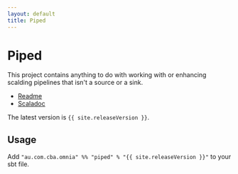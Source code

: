 ```yaml
---
layout: default
title: Piped
---
```


Piped
=====

This project contains anything to do with working with or enhancing scalding pipelines that isn't a source or a sink.


* [Readme](https://github.com/CommBank/piped/)
* [Scaladoc](/piped/latest/api/index.html)

The latest version is `{{ site.releaseVersion }}`.

Usage
-----

Add `"au.com.cba.omnia" %% "piped" % "{{ site.releaseVersion }}"` to your sbt file.
